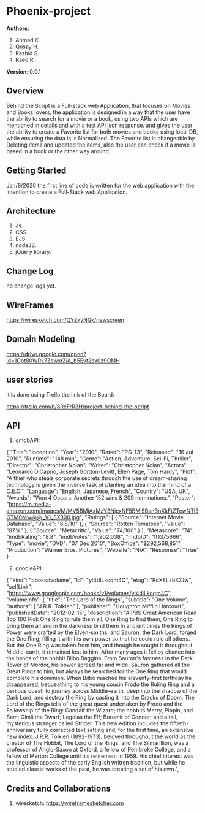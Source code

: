 # Phoenix-project

**Authors**: 
1. Ahmad K.
2. Qusay H.
3. Rashid S.
4. Raed R. 

**Version**: 0.0.1

## Overview
Behind the Script is a Full-stack web Application, that focuses on Movies and Books lovers, the application is designed in a way that the user have the ability to search for a movie or a book, using two APIs which are mentioned in details and with a test API json response. and gives the user the ability to create a Favorite list for both movies and books using local DB, while ensuring the data is is Normalized. The Favorite list is changeable by Deleting items and updated the items, also the user can check if a movie is based in a book or the other way around.

## Getting Started
Jan/8/2020 
the first line of code is written for the web application with the intention to create a Full-Stack web Application. 

## Architecture
1. Js.
2. CSS. 
3. EJS.
4. nodeJS.
5. jQuery library.

## Change Log

no change logs yet.

## WireFrames 

https://wiresketch.com/QYZkyNGk/newscreen

## Domain Modeling

https://drive.google.com/open?id=1Gpt80WRk7ZcwxrZjA_b5Evt2cx0z9OMH

## user stories 

it is done using Trello the link of the Board:

https://trello.com/b/8ReFrR3H/project-behind-the-script


## API 
1. omdbAPI: 

{
"Title": "Inception",
"Year": "2010",
"Rated": "PG-13",
"Released": "16 Jul 2010",
"Runtime": "148 min",
"Genre": "Action, Adventure, Sci-Fi, Thriller",
"Director": "Christopher Nolan",
"Writer": "Christopher Nolan",
"Actors": "Leonardo DiCaprio, Joseph Gordon-Levitt, Ellen Page, Tom Hardy",
"Plot": "A thief who steals corporate secrets through the use of dream-sharing technology is given the inverse task of planting an idea into the mind of a C.E.O.",
"Language": "English, Japanese, French",
"Country": "USA, UK",
"Awards": "Won 4 Oscars. Another 152 wins & 209 nominations.",
"Poster": "https://m.media-amazon.com/images/M/MV5BMjAxMzY3NjcxNF5BMl5BanBnXkFtZTcwNTI5OTM0Mw@@._V1_SX300.jpg",
"Ratings": [
{
"Source": "Internet Movie Database",
"Value": "8.8/10"
},
{
"Source": "Rotten Tomatoes",
"Value": "87%"
},
{
"Source": "Metacritic",
"Value": "74/100"
}
],
"Metascore": "74",
"imdbRating": "8.8",
"imdbVotes": "1,902,038",
"imdbID": "tt1375666",
"Type": "movie",
"DVD": "07 Dec 2010",
"BoxOffice": "$292,568,851",
"Production": "Warner Bros. Pictures",
"Website": "N/A",
"Response": "True"
}

2. googleAPI:

{
"kind": "books#volume",
"id": "yl4dILkcqm4C",
"etag": "RdXEL+bX7Jw",
"selfLink": "https://www.googleapis.com/books/v1/volumes/yl4dILkcqm4C",
"volumeInfo": {
"title": "The Lord of the Rings",
"subtitle": "One Volume",
"authors": [
"J.R.R. Tolkien"
],
"publisher": "Houghton Mifflin Harcourt",
"publishedDate": "2012-02-15",
"description": "A PBS Great American Read Top 100 Pick One Ring to rule them all, One Ring to find them, One Ring to bring them all and in the darkness bind them In ancient times the Rings of Power were crafted by the Elven-smiths, and Sauron, the Dark Lord, forged the One Ring, filling it with his own power so that he could rule all others. But the One Ring was taken from him, and though he sought it throughout Middle-earth, it remained lost to him. After many ages it fell by chance into the hands of the hobbit Bilbo Baggins. From Sauron's fastness in the Dark Tower of Mordor, his power spread far and wide. Sauron gathered all the Great Rings to him, but always he searched for the One Ring that would complete his dominion. When Bilbo reached his eleventy-first birthday he disappeared, bequeathing to his young cousin Frodo the Ruling Ring and a perilous quest: to journey across Middle-earth, deep into the shadow of the Dark Lord, and destroy the Ring by casting it into the Cracks of Doom. The Lord of the Rings tells of the great quest undertaken by Frodo and the Fellowship of the Ring: Gandalf the Wizard; the hobbits Merry, Pippin, and Sam; Gimli the Dwarf; Legolas the Elf; Boromir of Gondor; and a tall, mysterious stranger called Strider. This new edition includes the fiftieth-anniversary fully corrected text setting and, for the first time, an extensive new index. J.R.R. Tolkien (1892-1973), beloved throughout the world as the creator of The Hobbit, The Lord of the Rings, and The Silmarillion, was a professor of Anglo-Saxon at Oxford, a fellow of Pembroke College, and a fellow of Merton College until his retirement in 1959. His chief interest was the linguistic aspects of the early English written tradition, but while he studied classic works of the past, he was creating a set of his own.",

## Credits and Collaborations
1. wiresketch:  https://wireframesketcher.com 
